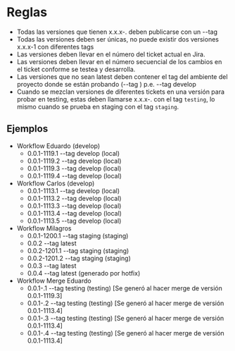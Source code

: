 # Reglas

- Todas las versiones que tienen x.x.x-<variante>.<incremento> deben publicarse con un --tag <developer-name>
- Todas las versiones deben ser únicas, no puede existir dos versiones x.x.x-1 con diferentes tags
- Las versiones deben llevar en <variante> el número del ticket actual en Jira.
- Las versiones deben llevar en <incremento> el número secuencial de los cambios en el ticket conforme se testea y desarrolla.
- Las versiones que no sean latest deben contener el tag del ambiente del proyecto donde se están probando (--tag <ambiente>) p.e. --tag develop
- Cuando se mezclan versiones de diferentes tickets en una versión para probar en testing, estas deben llamarse x.x.x-<something>.<incremento> con el tag `testing`, lo mismo cuando se prueba en staging con el tag `staging`.

## Ejemplos

- Workflow Eduardo (develop)
  - 0.0.1-1119.1 --tag develop (local)
  - 0.0.1-1119.2 --tag develop (local)
  - 0.0.1-1119.3 --tag develop (local)
  - 0.0.1-1119.4 --tag develop (local)
- Workflow Carlos (develop)
  - 0.0.1-1113.1 --tag develop (local)
  - 0.0.1-1113.2 --tag develop (local)
  - 0.0.1-1113.3 --tag develop (local)
  - 0.0.1-1113.4 --tag develop (local)
  - 0.0.1-1113.5 --tag develop (local)
- Workflow Milagros
  - 0.0.1-1200.1 --tag staging (staging)
  - 0.0.2 --tag latest
  - 0.0.2-1201.1 --tag staging (staging)
  - 0.0.2-1201.2 --tag staging (staging)
  - 0.0.3 --tag latest
  - 0.0.4 --tag latest (generado por hotfix)
- Workflow Merge Eduardo
  - 0.0.1-<something>.1 --tag testing (testing) [Se generó al hacer merge de versión 0.0.1-1119.3]
  - 0.0.1-<something>.2 --tag testing (testing) [Se generó al hacer merge de versión 0.0.1-1113.4]
  - 0.0.1-<something>.3 --tag testing (testing) [Se generó al hacer merge de versión 0.0.1-1113.4]
  - 0.0.1-<something>.4 --tag testing (testing) [Se generó al hacer merge de versión 0.0.1-1113.4]
